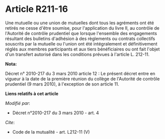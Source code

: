 # Article R211-16

Une mutuelle ou une union de mutuelles dont tous les agréments ont été retirés ne cesse d'être soumise, pour l'application du
livre II, au contrôle de l'Autorité de contrôle prudentiel que lorsque l'ensemble des engagements résultant des bulletins
d'adhésion à des règlements ou contrats collectifs souscrits par la mutuelle ou l'union ont été intégralement et
définitivement réglés aux membres participants et aux tiers bénéficiaires ou ont fait l'objet d'un transfert autorisé dans
les conditions prévues à l'article L. 212-11.

**Nota:**

Décret n° 2010-217 du 3 mars 2010 article 12 : Le présent décret entre en vigueur à la date de la première réunion du collège
de l'Autorité de contrôle prudentiel (9 mars 2010), à l'exception de son article 11.

**Liens relatifs à cet article**

_Modifié par_:

  - Décret n°2010-217 du 3 mars 2010 - art. 4

_Cite_:

  - Code de la mutualité - art. L212-11 (V)
